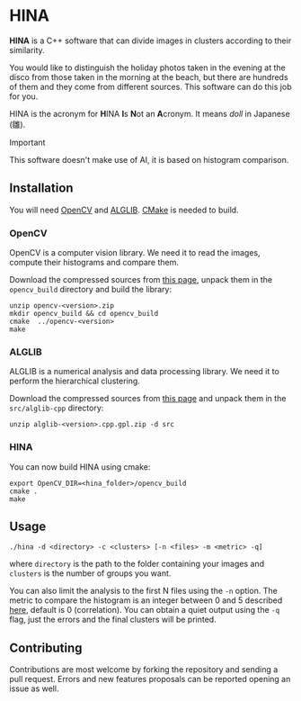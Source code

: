 # HINA

**HINA** is a C++ software that can divide images in clusters according to their similarity.

You would like to distinguish the holiday photos taken in the evening at the disco from those taken in the morning at the beach, but there are hundreds of them and they come from different sources. This software can do this job for you.

HINA is the acronym for **H**INA **I**s **N**ot an **A**cronym. It means *doll* in Japanese (雛).

> [!IMPORTANT]
> This software doesn't make use of AI, it is based on histogram comparison.

## Installation
You will need [OpenCV](https://opencv.org/ "OpenCV") and [ALGLIB](https://www.alglib.net). [CMake](https://cmake.org/) is needed to build.

### OpenCV
OpenCV is a computer vision library. We need it to read the images, compute their histograms and compare them.

Download the compressed sources from [this page](https://github.com/opencv/opencv/releases), unpack them in the `opencv_build` directory and build the library:
```
unzip opencv-<version>.zip
mkdir opencv_build && cd opencv_build
cmake  ../opencv-<version>
make
```
### ALGLIB
ALGLIB is a numerical analysis and data processing library. We need it to perform the hierarchical clustering.

Download the compressed sources from [this page](https://www.alglib.net/download.php#cpp) and unpack them in the `src/alglib-cpp` directory:
```
unzip alglib-<version>.cpp.gpl.zip -d src
```

### HINA
You can now build HINA using cmake:
```
export OpenCV_DIR=<hina_folder>/opencv_build
cmake .
make
```

## Usage
```
./hina -d <directory> -c <clusters> [-n <files> -m <metric> -q]
```
where `directory` is the path to the folder containing your images and `clusters` is the number of groups you want.

You can also limit the analysis to the first N files using the `-n` option. The metric to compare the histogram is an integer between 0 and 5 described [here](https://docs.opencv.org/4.x/d6/dc7/group__imgproc__hist.html#ga994f53817d621e2e4228fc646342d386), default is 0 (correlation). You can obtain a quiet output using the `-q` flag, just the errors and the final clusters will be printed.

## Contributing
Contributions are most welcome by forking the repository and sending a pull request. Errors and new features proposals can be reported opening an issue as well.

